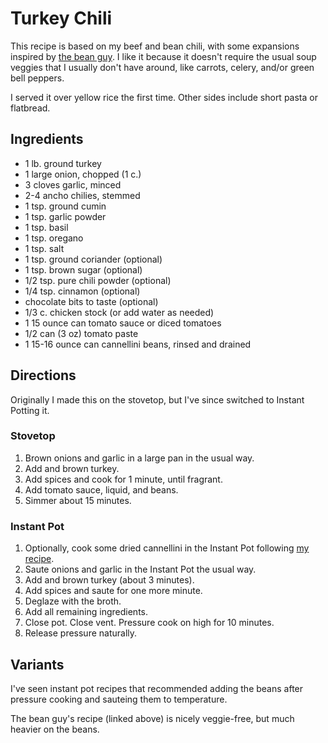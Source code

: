 # Turkey Chili

This recipe is based on my beef and bean chili, with some expansions inspired by [the bean guy](https://www.dadcooksdinner.com/instant-pot-quick-turkey-chili-with-canned-beans/).  I like it because it doesn't require the usual soup veggies that I usually don't have around, like carrots, celery, and/or green bell peppers.

I served it over yellow rice the first time.  Other sides include short pasta or flatbread.

## Ingredients

* 1 lb. ground turkey
* 1 large onion, chopped (1 c.)
* 3 cloves garlic, minced
* 2-4 ancho chilies, stemmed
* 1 tsp. ground cumin
* 1 tsp. garlic powder
* 1 tsp. basil
* 1 tsp. oregano
* 1 tsp. salt
* 1 tsp. ground coriander (optional)
* 1 tsp. brown sugar (optional)
* 1/2 tsp. pure chili powder (optional)
* 1/4 tsp. cinnamon (optional)
* chocolate bits to taste (optional)
* 1/3 c. chicken stock (or add water as needed)
* 1 15 ounce can tomato sauce or diced tomatoes
* 1/2 can (3 oz) tomato paste 
* 1 15-16 ounce can cannellini beans, rinsed and drained

## Directions

Originally I made this on the stovetop, but I've since switched to Instant Potting it.

### Stovetop 

1. Brown onions and garlic in a large pan in the usual way.
2. Add and brown turkey.
3. Add spices and cook for 1 minute, until fragrant.
4. Add tomato sauce, liquid, and beans.
5. Simmer about 15 minutes.

### Instant Pot

1. Optionally, cook some dried cannellini in the Instant Pot following [my recipe](../vegetables/ipCannellini.md).
2. Saute onions and garlic in the Instant Pot the usual way.
3. Add and brown turkey (about 3 minutes).
4. Add spices and saute for one more minute.
5. Deglaze with the broth.
6. Add all remaining ingredients.
7. Close pot.  Close vent.  Pressure cook on high for 10 minutes.
8. Release pressure naturally.

## Variants

I've seen instant pot recipes that recommended adding the beans after pressure cooking and sauteing them to temperature.

The bean guy's recipe (linked above) is nicely veggie-free, but much heavier on the beans.
